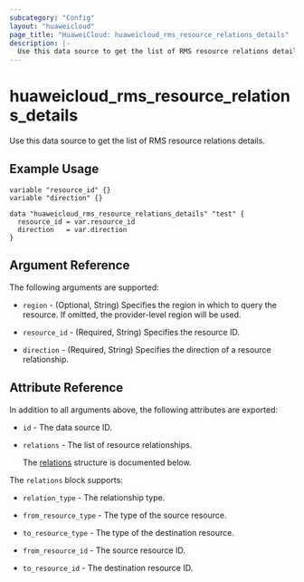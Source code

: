 ```yaml
---
subcategory: "Config"
layout: "huaweicloud"
page_title: "HuaweiCloud: huaweicloud_rms_resource_relations_details"
description: |-
  Use this data source to get the list of RMS resource relations details.
---
```


# huaweicloud_rms_resource_relations_details

Use this data source to get the list of RMS resource relations details.

## Example Usage

```hcl
variable "resource_id" {}
variable "direction" {}

data "huaweicloud_rms_resource_relations_details" "test" {
  resource_id = var.resource_id
  direction   = var.direction
}
```

## Argument Reference

The following arguments are supported:

* `region` - (Optional, String) Specifies the region in which to query the resource.
  If omitted, the provider-level region will be used.

* `resource_id` - (Required, String) Specifies the resource ID.

* `direction` - (Required, String) Specifies the direction of a resource relationship.

## Attribute Reference

In addition to all arguments above, the following attributes are exported:

* `id` - The data source ID.

* `relations` - The list of resource relationships.

  The [relations](#relations_struct) structure is documented below.

<a name="relations_struct"></a>
The `relations` block supports:

* `relation_type` - The relationship type.

* `from_resource_type` - The type of the source resource.

* `to_resource_type` - The type of the destination resource.

* `from_resource_id` - The source resource ID.

* `to_resource_id` - The destination resource ID.

